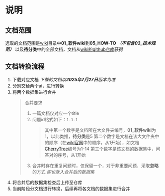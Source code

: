 # 说明
## 文档范围
选取的文档范围是[wiki](https://wiki.deepin.org/zh/home)目录中**01_软件wiki**到**05_HOW-TO** ***（不包含03_技术规范）*** 以及**待分类**中的全部文档，文档从[wiki的github仓库](https://github.com/linuxdeepin/wiki.deepin.org.git)获得

## 文档转换流程
1. 下载对应文档 *下载的文档以**2025年7月27日**版本为准*
2. 分别交给两个ai，进行转换
3. 将两个数据集进行合并
   > 合并要求
   > 1. 一篇文档仅对应一个title
   > 2. 问题id格式如下：`1-1-1`
   >    > 其中第一个数字是文档所在大文件夹编号，**01_软件wiki**为1，以此类推，**待分类**是5
   >    > 第二个数字是文档在该大文件夹中的顺序（在[wiki官网](https://wiki.deepin.org/zh/home)中的顺序，从1开始），如文档[CherryTree](https://wiki.deepin.org/zh/01_%E8%BD%AF%E4%BB%B6wiki/00_GUI%E8%BD%AF%E4%BB%B6/03_%E7%AC%AC%E4%B8%89%E6%96%B9%E5%BC%80%E5%8F%91%E7%9A%84%E8%BD%AF%E4%BB%B6/00_%E5%8A%9E%E5%85%AC%E5%95%86%E4%B8%9A%E7%9B%B8%E5%85%B3/CherryTree)编号为1-14
   >    > 第三个数字是该文档的数据集中，问答对的序号，从1开始
   > 3. 合并时存在重复问题时，仅保留一个，对于非重要问题，采取**忽略**的方式 *即也放入合并后的数据集*
4. 将合并后的数据集检查后上传至仓库
5. 当前阶段分文档进行转换，后续再将各文档的数据集进行合并

